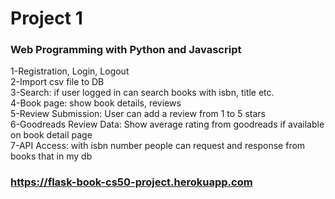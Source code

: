 # Project 1

### Web Programming with Python and Javascript

1-Registration, Login, Logout\
2-Import csv file to DB \
3-Search: if user logged in can search books with isbn, title etc. \
4-Book page: show book details, reviews \
5-Review Submission: User can add a review from 1 to 5 stars \
6-Goodreads Review Data: Show average rating from goodreads if available on book detail page \
7-API Access: with isbn number people can request and response from books that in my db

### https://flask-book-cs50-project.herokuapp.com
